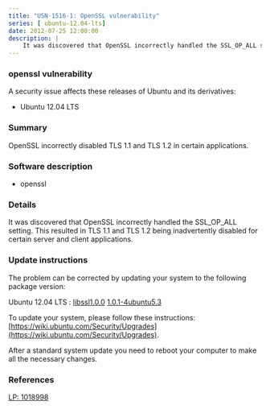 ```yaml
---
title: "USN-1516-1: OpenSSL vulnerability"
series: [ ubuntu-12.04-lts]
date: 2012-07-25 12:00:00
description: |
    It was discovered that OpenSSL incorrectly handled the SSL_OP_ALL setting. This resulted in TLS 1.1 and TLS 1.2 being inadvertently disabled for certain server and client applications. 
--- 
```

 
 


### openssl vulnerability

A security issue affects these releases of Ubuntu and its derivatives:

* Ubuntu 12.04 LTS

### Summary

OpenSSL incorrectly disabled TLS 1.1 and TLS 1.2 in certain applications. 

### Software description

* openssl 

### Details

It was discovered that OpenSSL incorrectly handled the SSL_OP_ALL setting. This resulted in TLS 1.1 and TLS 1.2 being inadvertently disabled for certain server and client applications. 

### Update instructions

The problem can be corrected by updating your system to the following package version:

Ubuntu 12.04 LTS
 : [libssl1.0.0](https://launchpad.net/ubuntu/+source/openssl) <span> [1.0.1-4ubuntu5.3](https://launchpad.net/ubuntu/+source/openssl/1.0.1-4ubuntu5.3) </span> 

To update your system, please follow these instructions: [https://wiki.ubuntu.com/Security/Upgrades](https://wiki.ubuntu.com/Security/Upgrades).

After a standard system update you need to reboot your computer to make all the necessary changes. 

### References

 
 [LP: 1018998](https://launchpad.net/bugs/1018998)
 

